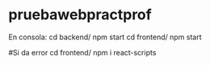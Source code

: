 # pruebawebpractprof
En consola:
cd backend/ npm start
cd frontend/ npm start

#Si da error
cd frontend/ npm i react-scripts
